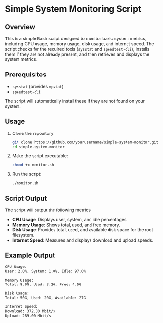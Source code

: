 # Simple System Monitoring Script

## Overview
This is a simple Bash script designed to monitor basic system metrics, including CPU usage, memory usage, disk usage, and internet speed. The script checks for the required tools (`sysstat` and `speedtest-cli`), installs them if they are not already present, and then retrieves and displays the system metrics.

## Prerequisites
- `sysstat` (provides `mpstat`)
- `speedtest-cli`

The script will automatically install these if they are not found on your system.

## Usage
1. Clone the repository:
    ```sh
    git clone https://github.com/yourusername/simple-system-monitor.git
    cd simple-system-monitor
    ```

2. Make the script executable:
    ```sh
    chmod +x monitor.sh
    ```

3. Run the script:
    ```sh
    ./monitor.sh
    ```

## Script Output
The script will output the following metrics:

- **CPU Usage**: Displays user, system, and idle percentages.
- **Memory Usage**: Shows total, used, and free memory.
- **Disk Usage**: Provides total, used, and available disk space for the root filesystem.
- **Internet Speed**: Measures and displays download and upload speeds.

## Example Output
```sh
CPU Usage:
User: 2.0%, System: 1.0%, Idle: 97.0%

Memory Usage:
Total: 8.0G, Used: 3.2G, Free: 4.5G

Disk Usage:
Total: 50G, Used: 20G, Available: 27G

Internet Speed:
Download: 372.00 Mbit/s
Upload: 289.00 Mbit/s
```
